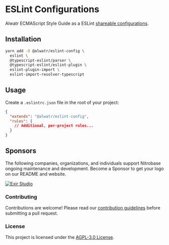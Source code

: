 # ESLint Configurations

Alwatr ECMAScript Style Guide as a ESLint [shareable configurations](http://eslint.org/docs/developer-guide/shareable-configs.html).

## Installation

```bash
yarn add -D @alwatr/eslint-config \
  eslint \
  @typescript-eslint/parser \
  @typescript-eslint/eslint-plugin \
  eslint-plugin-import \
  eslint-import-resolver-typescript
```

## Usage

Create a `.eslintrc.json` file in the root of your project:

```json
{
  "extends": "@alwatr/eslint-config",
  "rules": {
    // Additional, per-project rules...
  }
}
```

## Sponsors

The following companies, organizations, and individuals support Nitrobase ongoing maintenance and development. Become a Sponsor to get your logo on our README and website.

[![Exir Studio](https://avatars.githubusercontent.com/u/181194967?s=200&v=4)](https://exirstudio.com)

### Contributing

Contributions are welcome! Please read our [contribution guidelines](https://github.com/Alwatr/.github/blob/next/CONTRIBUTING.md) before submitting a pull request.

### License

This project is licensed under the [AGPL-3.0 License](LICENSE).
